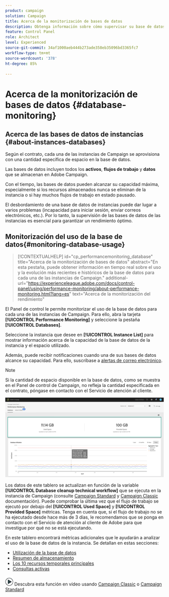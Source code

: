 ```yaml
---
product: campaign
solution: Campaign
title: Acerca de la monitorización de bases de datos
description: Obtenga información sobre cómo supervisar su base de datos de Campaign en el Panel de control
feature: Control Panel
role: Architect
level: Experienced
source-git-commit: 34af1000aeb444b273ade358eb35096bd3365fc7
workflow-type: tm+mt
source-wordcount: '378'
ht-degree: 85%

---
```


# Acerca de la monitorización de bases de datos {#database-monitoring}

## Acerca de las bases de datos de instancias {#about-instances-databases}

Según el contrato, cada una de las instancias de Campaign se aprovisiona con una cantidad específica de espacio en la base de datos.

Las bases de datos incluyen todos los **activos**, **flujos de trabajo** y **datos** que se almacenan en Adobe Campaign.

Con el tiempo, las bases de datos pueden alcanzar su capacidad máxima, especialmente si los recursos almacenados nunca se eliminan de la instancia o si hay muchos flujos de trabajo en estado pausado.

El desbordamiento de una base de datos de instancias puede dar lugar a varios problemas (incapacidad para iniciar sesión, enviar correos electrónicos, etc.). Por lo tanto, la supervisión de las bases de datos de las instancias es esencial para garantizar un rendimiento óptimo.

## Monitorización del uso de la base de datos{#monitoring-database-usage}

>[!CONTEXTUALHELP]
>id="cp_performancemonitoring_database"
>title="Acerca de la monitorización de bases de datos"
>abstract="En esta pestaña, puede obtener información en tiempo real sobre el uso y la evolución más recientes e históricos de la base de datos para cada una de las instancias de Campaign."
>additional-url="https://experienceleague.adobe.com/docs/control-panel/using/performance-monitoring/about-performance-monitoring.html?lang=es" text="Acerca de la monitorización del rendimiento"

El Panel de control le permite monitorizar el uso de la base de datos para cada una de las instancias de Campaign. Para ello, abra la tarjeta **[!UICONTROL Performance Monitoring]** y seleccione la pestaña **[!UICONTROL Databases]**.

Seleccione la instancia que desee en **[!UICONTROL Instance List]** para mostrar información acerca de la capacidad de la base de datos de la instancia y el espacio utilizado.

Además, puede recibir notificaciones cuando una de sus bases de datos alcance su capacidad. Para ello, suscríbase a [alertas de correo electrónico](../../performance-monitoring/using/email-alerting.md).

>[!NOTE]
>
>Si la cantidad de espacio disponible en la base de datos, como se muestra en el Panel de control de Campaign, no refleja la cantidad especificada en el contrato, póngase en contacto con el Servicio de atención al cliente.

![](assets/databases_dashboard.png)

Los datos de este tablero se actualizan en función de la variable **[!UICONTROL Database cleanup technical workflow]** que se ejecuta en la instancia de Campaign (consulte [Campaign Standard](https://experienceleague.adobe.com/docs/campaign-standard/using/administrating/application-settings/technical-workflows.html?lang=es#list-of-technical-workflows) y [Campaign Classic](https://experienceleague.adobe.com/docs/campaign-classic/using/monitoring-campaign-classic/data-processing/database-cleanup-workflow.html?lang=es) documentación). Puede comprobar la última vez que el flujo de trabajo se ejecutó por debajo del **[!UICONTROL Used Space]** y **[!UICONTROL Provided Space]** métricas. Tenga en cuenta que, si el flujo de trabajo no se ha ejecutado desde hace más de 3 días, le recomendamos que se ponga en contacto con el Servicio de atención al cliente de Adobe para que investigue por qué no se está ejecutando.

En este tablero encontrará métricas adicionales que le ayudarán a analizar el uso de la base de datos de la instancia. Se detallan en estas secciones:

* [Utilización de la base de datos](../../performance-monitoring/using/database-utilization.md)
* [Resumen de almacenamiento](../../performance-monitoring/using/database-storage-overview.md)
* [Los 10 recursos temporales principales](../../performance-monitoring/using/database-top-ten-resources.md)
* [Consultas activas](../../performance-monitoring/using/database-active-queries.md)

![](assets/do-not-localize/how-to-video.png) Descubra esta función en vídeo usando [Campaign Classic](https://experienceleague.adobe.com/docs/campaign-classic-learn/control-panel/performance-monitoring/monitoring-databases.html?lang=es#performance-monitoring) o [Campaign Standard](https://experienceleague.adobe.com/docs/campaign-standard-learn/control-panel/performance-monitoring/monitoring-databases.html?lang=es#performance-monitoring)
